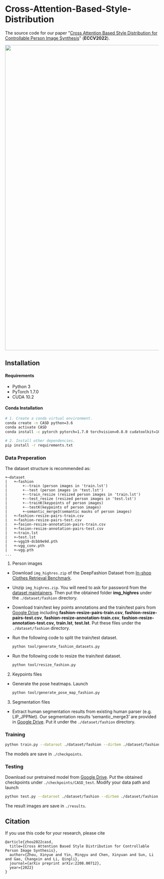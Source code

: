 
# Cross-Attention-Based-Style-Distribution

The source code for our paper "[Cross Attention Based Style Distribution for Controllable Person Image Synthesis](https://arxiv.org/abs/2208.00712)" (**ECCV2022**).

<p align='center'>  
  <img src='https://github.com/xyzhouo/CASD/blob/main/head_img3_00.png' width='1000'/>
</p>


## Installation

#### Requirements

- Python 3
- PyTorch 1.7.0
- CUDA 10.2

#### Conda Installation

``` bash
# 1. Create a conda virtual environment.
conda create -n CASD python=3.6
conda activate CASD
conda install -c pytorch pytorch=1.7.0 torchvision=0.8.0 cudatoolkit=10.2

# 2. Install other dependencies.
pip install -r requirements.txt
```


### Data Preperation

The dataset structure is recommended as:
```
+—dataset
|   +—fashion
|       +--train (person images in 'train.lst')
|       +--test (person images in 'test.lst')
|       +--train_resize (resized person images in 'train.lst')
|       +--test_resize (resized person images in 'test.lst')
|       +--trainK(keypoints of person images)
|       +--testK(keypoints of person images)
|       +—semantic_merge3(semantic masks of person images)
|   +—fashion-resize-pairs-train.csv
|   +—fashion-resize-pairs-test.csv
|   +—fasion-resize-annotation-pairs-train.csv
|   +—fasion-resize-annotation-pairs-test.csv
|   +—train.lst
|   +—test.lst
|   +—vgg19-dcbb9e9d.pth
|   +—vgg_conv.pth
|   +—vgg.pth
...
```


1. Person images

- Download `img_highres.zip` of the DeepFashion Dataset from [In-shop Clothes Retrieval Benchmark](https://drive.google.com/drive/folders/0B7EVK8r0v71pYkd5TzBiclMzR00). 

- Unzip `img_highres.zip`. You will need to ask for password from the [dataset maintainers](http://mmlab.ie.cuhk.edu.hk/projects/DeepFashion/InShopRetrieval.html). Then put the obtained folder **img_highres** under the `./dataset/fashion` directory. 

- Download train/test key points annotations and the train/test pairs from [Google Drive](https://drive.google.com/drive/folders/1qGRZUJY7QipLRDNQ0lhCubDPsJxmX2jK?usp=sharing) including **fashion-resize-pairs-train.csv**, **fashion-resize-pairs-test.csv**, **fashion-resize-annotation-train.csv**, **fashion-resize-annotation-test.csv,** **train.lst**, **test.lst**. Put these files under the  `./dataset/fashion` directory.

- Run the following code to split the train/test dataset.

  ```bash
  python tool/generate_fashion_datasets.py
  ```
  
- Run the following code to resize the train/test dataset.

  ```bash
  python tool/resize_fashion.py
  ``` 
  
  
2. Keypoints files

- Generate the pose heatmaps. Launch
  ```bash
  python tool/generate_pose_map_fashion.py
  ```

3. Segmentation files
- Extract human segmentation results from existing human parser (e.g. LIP_JPPNet). Our segmentation results ‘semantic_merge3’ are provided in [Google Drive](https://drive.google.com/drive/folders/1qGRZUJY7QipLRDNQ0lhCubDPsJxmX2jK?usp=sharing). Put it under the ```./dataset/fashion``` directory.


### Training

```bash
python train.py --dataroot ./dataset/fashion --dirSem ./dataset/fashion --pairLst ./dataset/fashion/fashion-resize-pairs-train.csv --name CASD_test --batchSize 16 --gpu_ids 0,1 --which_model_netG CASD --checkpoints_dir ./checkpoints
```
The models are save in `./checkpoints`. 

### Testing
Download our pretrained model from [Google Drive](https://drive.google.com/drive/folders/1qGRZUJY7QipLRDNQ0lhCubDPsJxmX2jK?usp=sharing). Put the obtained checkpoints under `./checkpoints/CASD_test`. Modify your data path and launch
```bash
python test.py --dataroot ./dataset/fashion --dirSem ./dataset/fashion --pairLst ./dataset/fashion/fashion-resize-pairs-test.csv --checkpoints_dir ./checkpoints --results_dir ./results --name CASD_test --phase test  --batchSize 1  --gpu_ids 0,0 --which_model_netG CASD --which_epoch 1000
```
The result images are save in `./results`. 

## Citation
If you use this code for your research, please cite
```
@article{zhou2022casd,
  title={Cross Attention Based Style Distribution for Controllable Person Image Synthesis},
  author={Zhou, Xinyue and Yin, Mingyu and Chen, Xinyuan and Sun, Li and Gao, Changxin and Li, Qingli},
  journal={arXiv preprint arXiv:2208.00712},
  year={2022}
}
```


